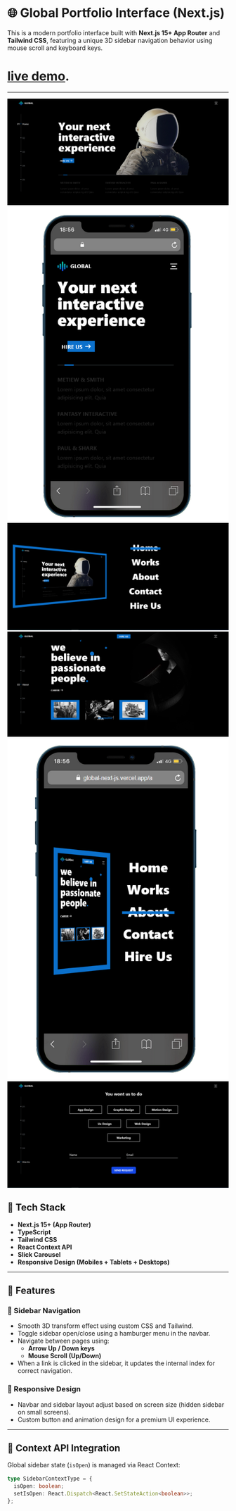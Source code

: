 # 🌐 Global Portfolio Interface (Next.js)

This is a modern portfolio interface built with **Next.js 15+ App Router** and **Tailwind CSS**, featuring a unique 3D sidebar navigation behavior using mouse scroll and keyboard keys.

# [live demo](https://global-next-js.vercel.app/).

---
![Add Product Preview](./public/preview/preview-1.png)
![Add Product Preview](./public/preview/preview-2.png)
![Add Product Preview](./public/preview/preview-3.png)
![Add Product Preview](./public/preview/preview-4.png)
![Add Product Preview](./public/preview/preview-5.png)
![Add Product Preview](./public/preview/preview-6.png)

## 🚀 Tech Stack

- **Next.js 15+ (App Router)**
- **TypeScript**
- **Tailwind CSS**
- **React Context API**
- **Slick Carousel**
- **Responsive Design (Mobiles + Tablets + Desktops)**

---

## 🎯 Features

### 🔁 Sidebar Navigation

- Smooth 3D transform effect using custom CSS and Tailwind.
- Toggle sidebar open/close using a hamburger menu in the navbar.
- Navigate between pages using:
  - **Arrow Up / Down keys**
  - **Mouse Scroll (Up/Down)**
- When a link is clicked in the sidebar, it updates the internal index for correct navigation.

### 📱 Responsive Design

- Navbar and sidebar layout adjust based on screen size (hidden sidebar on small screens).
- Custom button and animation design for a premium UI experience.

---

## 🧠 Context API Integration

Global sidebar state (`isOpen`) is managed via React Context:

```ts
type SidebarContextType = {
  isOpen: boolean;
  setIsOpen: React.Dispatch<React.SetStateAction<boolean>>;
};
